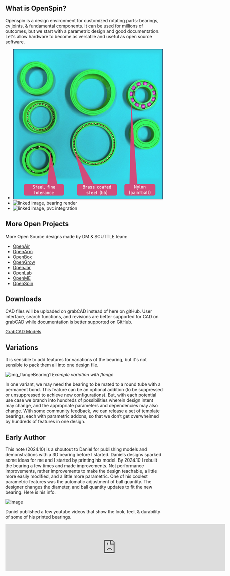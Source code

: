 ## What is OpenSpin?

Openspin is a design environment for customized rotating parts: bearings, cv joints, & fundamental components. It can be used for millions of outcomes, but we start with a parametric design and good documentation. Let's allow hardware to become as versatile and useful as open source software.

- ![bearings image](img/img_bearing2.jpg)
- ![linked image, bearing render](https://d2t1xqejof9utc.cloudfront.net/screenshots/pics/4161ce89bc52bb879fad5b71377b365d/original.jpg)
- ![linked image, pvc integration](https://d2t1xqejof9utc.cloudfront.net/screenshots/pics/c4d4ce72795777b3a0208e7b9dd5bd8a/original.jpg)
  
## More Open Projects
More Open Source designs made by DM & SCUTTLE team:
* [OpenAir](https://qr.net/openairproject)
* [OpenArm](https://qr.net/openarmproject)
* [OpenBox](https://qr.net/openboxproject)
* [OpenGrow](https://qr.net/opengrowproject)
* [OpenJar](https://qr.net/openjarproject)
* [OpenLab](https://qr.net/openlabproject)
* [OpenME](https://qr.net/openmeproject)
* [OpenSpin](https://qr.net/openspinproject)

## Downloads
CAD files will be uploaded on grabCAD instead of here on gitHub.  User interface, search functions, and revisions are better supported for CAD on grabCAD while documentation is better supported on GitHub.

[GrabCAD Models](https://grabcad.com/library/openspin-1)

## Variations
It is sensible to add features for variations of the bearing, but it's not sensible to pack them all into one design file.

![img_flangeBearing1](https://github.com/user-attachments/assets/a3e359ed-6559-4a65-adca-e715a1ea11b8)
_Example variation with flange_

In one variant, we may need the bearing to be mated to a round tube with a permanent bond.  This feature can be an optional addition (to be suppressed or unsuppressed to achieve new configurations). But, with each potential use case we branch into hundreds of possibilities wherein design intent may change, and the appropriate parameters and dependencies may also change. With some community feedback, we can release a set of template bearings, each with parametric addons, so that we don’t get overwhelmed by hundreds of features in one design.


## Early Author

This note (2024.10) is a shoutout to Daniel for publishing models and demonstrations with a 3D bearing before I started.  Daniels designs sparked some ideas for me and I started by printing his model.  By 2024.10 I rebuilt the bearing a few times and made improvements.  Not performance improvements, rather improvements to make the design teachable, a little more easily modified, and a little more parametric. One of his coolest parametric features was the automatic adjustment of ball quantity. The designer changes the diameter, and ball quantity updates to fit the new bearing.  Here is his info.

![image](https://github.com/user-attachments/assets/f38fef37-b605-4bd9-80c1-ed53927be731)

Daniel published a few youtube videos that show the look, feel, & durability of some of his printed bearings.

<iframe width="703" src="https://www.youtube.com/embed/Pj2N08Fq3bA" title="24 Hour Torture Test of 3D Printed Bearings" frameborder="0" allow="accelerometer; autoplay; clipboard-write; encrypted-media; gyroscope; picture-in-picture; web-share" referrerpolicy="strict-origin-when-cross-origin" allowfullscreen></iframe>

